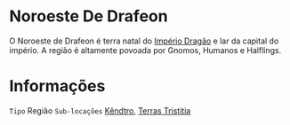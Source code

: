 <!-- TITLE: Noroeste De Drafeon -->
<!-- SUBTITLE: Visão geral sobre Noroeste De Drafeon -->

# Noroeste De Drafeon
O Noroeste de Drafeon é terra natal do [Império Dragão](http://localhost/faccoes/nacoes/imperio-dragao#imperio-dragao) e lar da capital do império. A região é altamente povoada por Gnomos, Humanos e Halflings.

# Informações
`Tipo` Região
`Sub-locações` [Kêndtro](http://localhost/lugares/plano-material/drafeon/noroeste-de-drafeon/kendtro#kendtro), [Terras Tristitia](http://localhost/lugares/plano-material/drafeon/noroeste-de-drafeon/terras-tristitias#terras-tristitias)

